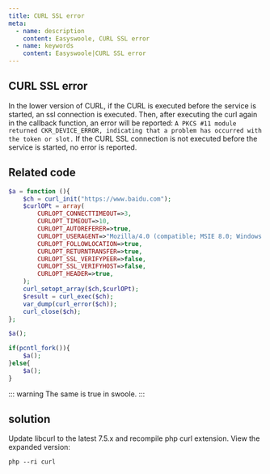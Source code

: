 ```yaml
---
title: CURL SSL error
meta:
  - name: description
    content: Easyswoole, CURL SSL error
  - name: keywords
    content: Easyswoole|CURL SSL error
---
```

## CURL SSL error
In the lower version of CURL, if the CURL is executed before the service is started, an ssl connection is executed. Then, after executing the curl again in the callback function, an error will be reported:
 `A PKCS #11 module returned CKR_DEVICE_ERROR, indicating that a problem has occurred with the token or slot.`
 If the CURL SSL connection is not executed before the service is started, no error is reported.
## Related code
```php
$a = function (){
    $ch = curl_init("https://www.baidu.com");
    $curlOPt = array(
        CURLOPT_CONNECTTIMEOUT=>3,
        CURLOPT_TIMEOUT=>10,
        CURLOPT_AUTOREFERER=>true,
        CURLOPT_USERAGENT=>"Mozilla/4.0 (compatible; MSIE 8.0; Windows NT 6.1; WOW64; Trident/4.0; SLCC2; .NET CLR 2.0.50727; .NET CLR 3.5.30729; .NET CLR 3.0.30729; .NET4.0C; .NET4.0E)",
        CURLOPT_FOLLOWLOCATION=>true,
        CURLOPT_RETURNTRANSFER=>true,
        CURLOPT_SSL_VERIFYPEER=>false,
        CURLOPT_SSL_VERIFYHOST=>false,
        CURLOPT_HEADER=>true,
    );
    curl_setopt_array($ch,$curlOPt);
    $result = curl_exec($ch);
    var_dump(curl_error($ch));
    curl_close($ch);
};

$a();

if(pcntl_fork()){
    $a();
}else{
    $a();
}

```
::: warning 
The same is true in swoole.
:::


## solution
Update libcurl to the latest 7.5.x and recompile php curl extension.
View the expanded version:
```
php --ri curl
```

